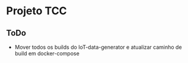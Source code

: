 # Projeto TCC

## ToDo
- Mover todos os builds do IoT-data-generator e atualizar caminho de build em docker-compose
